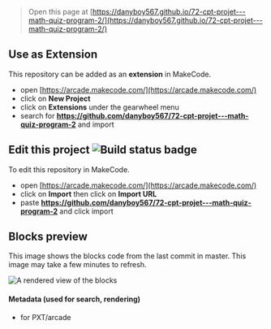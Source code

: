  


> Open this page at [https://danyboy567.github.io/72-cpt-projet---math-quiz-program-2/](https://danyboy567.github.io/72-cpt-projet---math-quiz-program-2/)

## Use as Extension

This repository can be added as an **extension** in MakeCode.

* open [https://arcade.makecode.com/](https://arcade.makecode.com/)
* click on **New Project**
* click on **Extensions** under the gearwheel menu
* search for **https://github.com/danyboy567/72-cpt-projet---math-quiz-program-2** and import

## Edit this project ![Build status badge](https://github.com/danyboy567/72-cpt-projet---math-quiz-program-2/workflows/MakeCode/badge.svg)

To edit this repository in MakeCode.

* open [https://arcade.makecode.com/](https://arcade.makecode.com/)
* click on **Import** then click on **Import URL**
* paste **https://github.com/danyboy567/72-cpt-projet---math-quiz-program-2** and click import

## Blocks preview

This image shows the blocks code from the last commit in master.
This image may take a few minutes to refresh.

![A rendered view of the blocks](https://github.com/danyboy567/72-cpt-projet---math-quiz-program-2/raw/master/.github/makecode/blocks.png)

#### Metadata (used for search, rendering)

* for PXT/arcade
<script src="https://makecode.com/gh-pages-embed.js"></script><script>makeCodeRender("{{ site.makecode.home_url }}", "{{ site.github.owner_name }}/{{ site.github.repository_name }}");</script>
